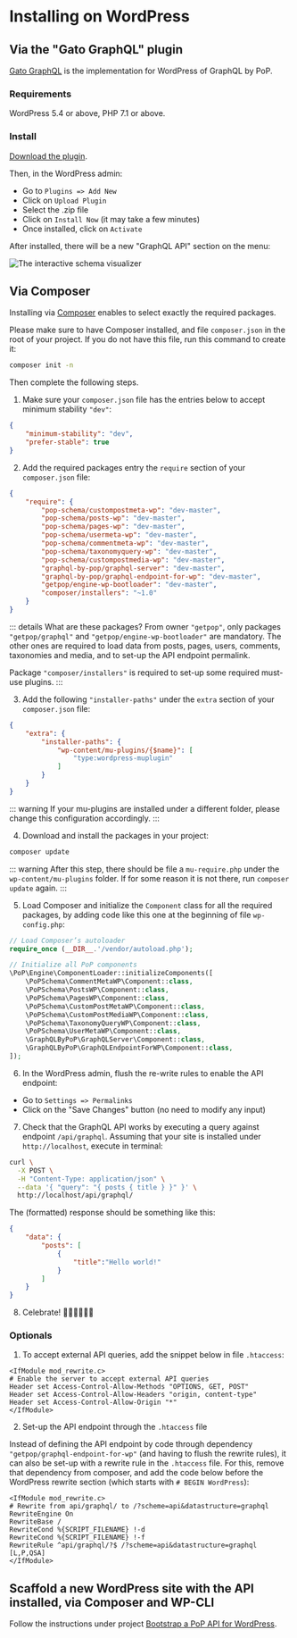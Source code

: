 # Installing on WordPress

## Via the "Gato GraphQL" plugin

[Gato GraphQL](https://gatographql.com) is the implementation for WordPress of GraphQL by PoP.

### Requirements

WordPress 5.4 or above, PHP 7.1 or above.

### Install

[Download the plugin](https://gatographql.com/download/).

Then, in the WordPress admin:

- Go to `Plugins => Add New`
- Click on `Upload Plugin`
- Select the .zip file
- Click on `Install Now` (it may take a few minutes)
- Once installed, click on `Activate`

After installed, there will be a new "GraphQL API" section on the menu:

![The interactive schema visualizer](/images/interactive-schema.png)

## Via Composer

Installing via [Composer](https://getcomposer.org) enables to select exactly the required packages.

Please make sure to have Composer installed, and file `composer.json` in the root of your project. If you do not have this file, run this command to create it:

```bash
composer init -n
```

Then complete the following steps.

1. Make sure your `composer.json` file has the entries below to accept minimum stability `"dev"`:

```json
{
    "minimum-stability": "dev",
    "prefer-stable": true
}
```

2. Add the required packages entry the `require` section of your `composer.json` file:

```json
{
    "require": {
        "pop-schema/custompostmeta-wp": "dev-master",
        "pop-schema/posts-wp": "dev-master",
        "pop-schema/pages-wp": "dev-master",
        "pop-schema/usermeta-wp": "dev-master",
        "pop-schema/commentmeta-wp": "dev-master",
        "pop-schema/taxonomyquery-wp": "dev-master",
        "pop-schema/custompostmedia-wp": "dev-master",
        "graphql-by-pop/graphql-server": "dev-master",
        "graphql-by-pop/graphql-endpoint-for-wp": "dev-master",
        "getpop/engine-wp-bootloader": "dev-master",
        "composer/installers": "~1.0"
    }
}
```

::: details What are these packages?
From owner `"getpop"`, only packages `"getpop/graphql"` and `"getpop/engine-wp-bootloader"` are mandatory. The other ones are required to load data from posts, pages, users, comments, taxonomies and media, and to set-up the API endpoint permalink.

Package `"composer/installers"` is required to set-up some required must-use plugins.
:::

3. Add the following `"installer-paths"` under the `extra` section of your `composer.json` file:

```json
{
    "extra": {
        "installer-paths": {
            "wp-content/mu-plugins/{$name}": [
                "type:wordpress-muplugin"
            ]
        }
    }
}
```

::: warning
If your mu-plugins are installed under a different folder, please change this configuration accordingly.
:::

4. Download and install the packages in your project:

```bash
composer update
```

::: warning
After this step, there should be file a `mu-require.php` under the `wp-content/mu-plugins` folder. If for some reason it is not there, run `composer update` again.
:::

5. Load Composer and initialize the `Component` class for all the required packages, by adding code like this one at the beginning of file `wp-config.php`:

```php
// Load Composer’s autoloader
require_once (__DIR__.'/vendor/autoload.php');

// Initialize all PoP components
\PoP\Engine\ComponentLoader::initializeComponents([
    \PoPSchema\CommentMetaWP\Component::class,
    \PoPSchema\PostsWP\Component::class,
    \PoPSchema\PagesWP\Component::class,
    \PoPSchema\CustomPostMetaWP\Component::class,
    \PoPSchema\CustomPostMediaWP\Component::class,
    \PoPSchema\TaxonomyQueryWP\Component::class,
    \PoPSchema\UserMetaWP\Component::class,
    \GraphQLByPoP\GraphQLServer\Component::class,
    \GraphQLByPoP\GraphQLEndpointForWP\Component::class,
]);
```

6. In the WordPress admin, flush the re-write rules to enable the API endpoint:

- Go to `Settings => Permalinks`
- Click on the "Save Changes" button (no need to modify any input)

7. Check that the GraphQL API works by executing a query against endpoint `/api/graphql`. Assuming that your site is installed under `http://localhost`, execute in terminal:

```bash
curl \
  -X POST \
  -H "Content-Type: application/json" \
  --data '{ "query": "{ posts { title } }" }' \
  http://localhost/api/graphql/
```

The (formatted) response should be something like this:

```json
{
    "data": {
        "posts": [
            {
                "title":"Hello world!"
            }
        ]
    }
}
```

8. Celebrate! 🥳🕺🏻💃🏼🙌

### Optionals

1. To accept external API queries, add the snippet below in file `.htaccess`:

```apacheconf
<IfModule mod_rewrite.c>
# Enable the server to accept external API queries
Header set Access-Control-Allow-Methods "OPTIONS, GET, POST"
Header set Access-Control-Allow-Headers "origin, content-type"
Header set Access-Control-Allow-Origin "*"
</IfModule>
```

2. Set-up the API endpoint through the `.htaccess` file

Instead of defining the API endpoint by code through dependency `"getpop/graphql-endpoint-for-wp"` (and having to flush the rewrite rules), it can also be set-up with a rewrite rule in the `.htaccess` file. For this, remove that dependency from composer, and add the code below before the WordPress rewrite section (which starts with `# BEGIN WordPress`):

```apacheconf
<IfModule mod_rewrite.c>
# Rewrite from api/graphql/ to /?scheme=api&datastructure=graphql
RewriteEngine On
RewriteBase /
RewriteCond %{SCRIPT_FILENAME} !-d
RewriteCond %{SCRIPT_FILENAME} !-f
RewriteRule ^api/graphql/?$ /?scheme=api&datastructure=graphql [L,P,QSA]
</IfModule>
```

## Scaffold a new WordPress site with the API installed, via Composer and WP-CLI

Follow the instructions under project [Bootstrap a PoP API for WordPress](https://github.com/GatoGraphQL/GatoGraphQL-API-WP#creating-a-new-wordpress-site-with-pop-installed).

